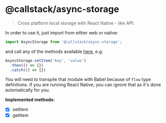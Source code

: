 @callstack/async-storage
==================================

> Cross platform local storage with React Native - like API.

In order to use it, just import from either web or native:

```js
import AsyncStorage from '@callstack/async-storage';
```

and call any of the methods available [here](https://facebook.github.io/react-native/docs/asyncstorage.html), e.g:

```js
AsyncStorage.setItem('key', 'value')
  .then(() => {})
  .catch(() => {})
```

You will need to transpile that module with Babel because of `flow` type definitions. If you are running React Native, you can ignore that as it's done automatically for you.

**Implemented methods:**
- [x] setItem
- [x] getItem
